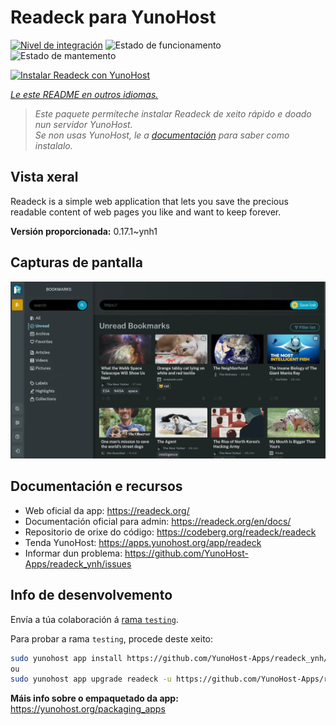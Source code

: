 <!--
NOTA: Este README foi creado automáticamente por <https://github.com/YunoHost/apps/tree/master/tools/readme_generator>
NON debe editarse manualmente.
-->

# Readeck para YunoHost

[![Nivel de integración](https://apps.yunohost.org/badge/integration/readeck)](https://ci-apps.yunohost.org/ci/apps/readeck/)
![Estado de funcionamento](https://apps.yunohost.org/badge/state/readeck)
![Estado de mantemento](https://apps.yunohost.org/badge/maintained/readeck)

[![Instalar Readeck con YunoHost](https://install-app.yunohost.org/install-with-yunohost.svg)](https://install-app.yunohost.org/?app=readeck)

*[Le este README en outros idiomas.](./ALL_README.md)*

> *Este paquete permíteche instalar Readeck de xeito rápido e doado nun servidor YunoHost.*  
> *Se non usas YunoHost, le a [documentación](https://yunohost.org/install) para saber como instalalo.*

## Vista xeral

Readeck is a simple web application that lets you save the precious readable content of web pages you like and want to keep forever.

**Versión proporcionada:** 0.17.1~ynh1

## Capturas de pantalla

![Captura de pantalla de Readeck](./doc/screenshots/dark.webp)

## Documentación e recursos

- Web oficial da app: <https://readeck.org/>
- Documentación oficial para admin: <https://readeck.org/en/docs/>
- Repositorio de orixe do código: <https://codeberg.org/readeck/readeck>
- Tenda YunoHost: <https://apps.yunohost.org/app/readeck>
- Informar dun problema: <https://github.com/YunoHost-Apps/readeck_ynh/issues>

## Info de desenvolvemento

Envía a túa colaboración á [rama `testing`](https://github.com/YunoHost-Apps/readeck_ynh/tree/testing).

Para probar a rama `testing`, procede deste xeito:

```bash
sudo yunohost app install https://github.com/YunoHost-Apps/readeck_ynh/tree/testing --debug
ou
sudo yunohost app upgrade readeck -u https://github.com/YunoHost-Apps/readeck_ynh/tree/testing --debug
```

**Máis info sobre o empaquetado da app:** <https://yunohost.org/packaging_apps>
